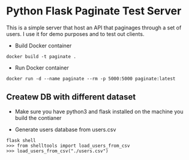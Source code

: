 # Python Flask Paginate Test Server
This is a simple server that host an API that paginages through a set of users. I use
it for demo purposes and to test out clients.

- Build Docker container
```
docker build -t paginate .
```
- Run Docker container
```
docker run -d --name paginate --rm -p 5000:5000 paginate:latest
```

## Createw DB with different dataset
- Make sure you have python3 and flask installed on the machine you build the contianer

- Generate users database from users.csv
```
flask shell
>>> from shelltools import load_users_from_csv
>>> load_users_from_csv("./users.csv")
```

